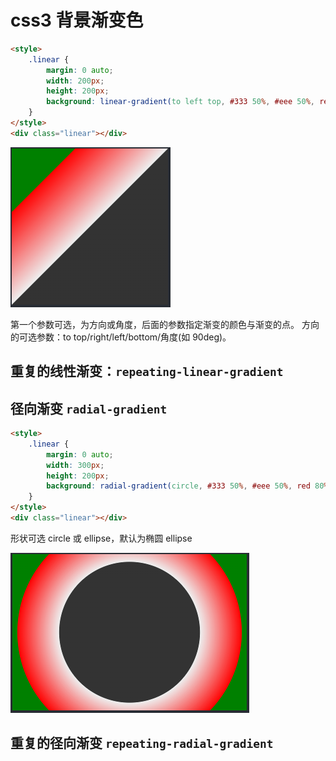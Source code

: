 <!-- imageRoot:css -->

# css3 背景渐变色

```html
<style>
	.linear {
		margin: 0 auto;
		width: 200px;
		height: 200px;
		background: linear-gradient(to left top, #333 50%, #eee 50%, red 80%, red 80%, green 80%);
	}
</style>
<div class="linear"></div>
```

![线性渐变](images/线性渐变.png)

第一个参数可选，为方向或角度，后面的参数指定渐变的颜色与渐变的点。
方向的可选参数：to top/right/left/bottom/角度(如 90deg)。

## 重复的线性渐变：`repeating-linear-gradient`

## 径向渐变 `radial-gradient`

```html
<style>
	.linear {
		margin: 0 auto;
		width: 300px;
		height: 200px;
		background: radial-gradient(circle, #333 50%, #eee 50%, red 80%, red 80%, green 80%);
	}
</style>
<div class="linear"></div>
```

形状可选 circle 或 ellipse，默认为椭圆 ellipse

![径向渐变](images/径向渐变.png)

## 重复的径向渐变 `repeating-radial-gradient`

